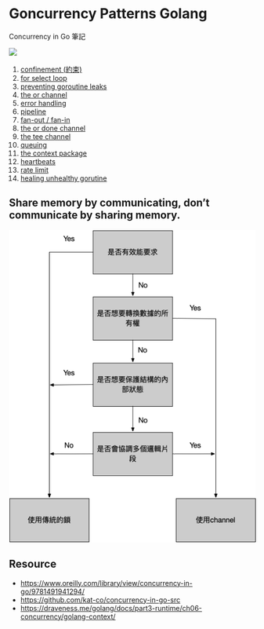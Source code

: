 # Goncurrency Patterns Golang

Concurrency in Go 筆記

![](https://learning.oreilly.com/library/cover/9781491941294/250w/)

01. [confinement (約束)](https://github.com/kimi0230/ConcurrencyPatternsGolang/tree/master/confinement)
02. [for select loop](https://github.com/kimi0230/ConcurrencyPatternsGolang/tree/master/for-select-loop)
03. [preventing goroutine leaks](https://github.com/kimi0230/ConcurrencyPatternsGolang/tree/master/preventing-goroutine-leaks)
04. [the or channel](https://github.com/kimi0230/ConcurrencyPatternsGolang/tree/master/the-or-channel)
05. [error handling](https://github.com/kimi0230/ConcurrencyPatternsGolang/tree/master/error-handling)
06. [pipeline](https://github.com/kimi0230/ConcurrencyPatternsGolang/tree/master/pipeline)
07. [fan-out / fan-in](https://github.com/kimi0230/ConcurrencyPatternsGolang/tree/master/fan-out-fan-in)
08. [the or done channel](https://github.com/kimi0230/ConcurrencyPatternsGolang/tree/master/the-or-done-channel)
09. [the tee channel](https://github.com/kimi0230/ConcurrencyPatternsGolang/tree/master/the-tee-channel)
10. [queuing](https://github.com/kimi0230/ConcurrencyPatternsGolang/tree/master/queuing)
11. [the context package](https://github.com/kimi0230/ConcurrencyPatternsGolang/tree/master/the-context-package)
12. [heartbeats](https://github.com/kimi0230/ConcurrencyPatternsGolang/tree/master/heartbeats)
13. [rate limit](https://github.com/kimi0230/ConcurrencyPatternsGolang/tree/master/rate-limiting)
14. [healing unhealthy gorutine](https://github.com/kimi0230/ConcurrencyPatternsGolang/tree/master/healing-unhealthy-gorutine)

## Share memory by communicating, don’t communicate by sharing memory.
![](https://github.com/kimi0230/ConcurrencyPatternsGolang/blob/master/asset/decision_tree.png)
## Resource
* https://www.oreilly.com/library/view/concurrency-in-go/9781491941294/
* https://github.com/kat-co/concurrency-in-go-src
* https://draveness.me/golang/docs/part3-runtime/ch06-concurrency/golang-context/